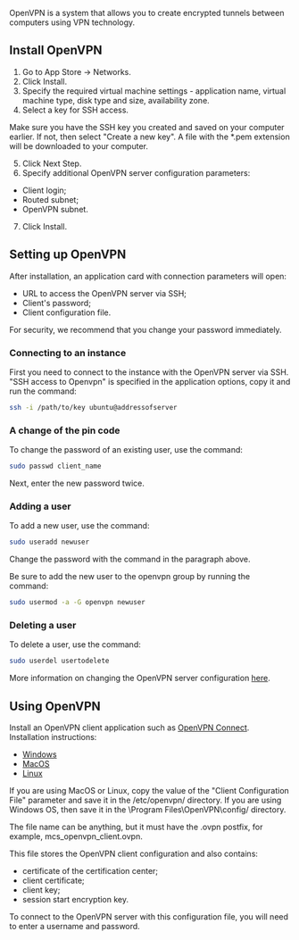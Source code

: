 OpenVPN is a system that allows you to create encrypted tunnels between computers using VPN technology.

## Install OpenVPN

1. Go to App Store → Networks.
2. Click Install.
3. Specify the required virtual machine settings - application name, virtual machine type, disk type and size, availability zone.
4. Select a key for SSH access.

<warn>

Make sure you have the SSH key you created and saved on your computer earlier. If not, then select "Create a new key". A file with the *.pem extension will be downloaded to your computer.

</warn>

5. Click Next Step.
6. Specify additional OpenVPN server configuration parameters:

- Client login;
- Routed subnet;
- OpenVPN subnet.

7. Click Install.

## Setting up OpenVPN

After installation, an application card with connection parameters will open:

- URL to access the OpenVPN server via SSH;
- Client's password;
- Client configuration file.

<info>

For security, we recommend that you change your password immediately.

</info>

### Connecting to an instance

First you need to connect to the instance with the OpenVPN server via SSH. "SSH access to Openvpn" is specified in the application options, copy it and run the command:

```bash
ssh -i /path/to/key ubuntu@addressofserver
```

### A change of the pin code

To change the password of an existing user, use the command:

```bash
sudo passwd client_name
```

Next, enter the new password twice.

### Adding a user

To add a new user, use the command:

```bash
sudo useradd newuser
```
Change the password with the command in the paragraph above.

Be sure to add the new user to the openvpn group by running the command:

```bash
sudo usermod -a -G openvpn newuser
```

### Deleting a user

To delete a user, use the command:

```bash
sudo userdel usertodelete
```

More information on changing the OpenVPN server configuration [here](https://openvpn.net/community-resources/expanding-the-scope-of-the-vpn-to-include-additional-machines-on-either-the-client-or-server-subnet/).

## Using OpenVPN

Install an OpenVPN client application such as [OpenVPN Connect](https://openvpn.net/vpn-client/).
Installation instructions:

- [Windows](https://openvpn.net/client-connect-vpn-for-windows/)
- [MacOS](https://openvpn.net/client-connect-vpn-for-mac-os/)
- [Linux](https://openvpn.net/openvpn-client-for-linux/)

If you are using MacOS or Linux, copy the value of the "Client Configuration File" parameter and save it in the /etc/openvpn/ directory. If you are using Windows OS, then save it in the \Program Files\OpenVPN\config\/ directory.

The file name can be anything, but it must have the .ovpn postfix, for example, mcs_openvpn_client.ovpn.

This file stores the OpenVPN client configuration and also contains:

- certificate of the certification center;
- client certificate;
- client key;
- session start encryption key.

To connect to the OpenVPN server with this configuration file, you will need to enter a username and password.
